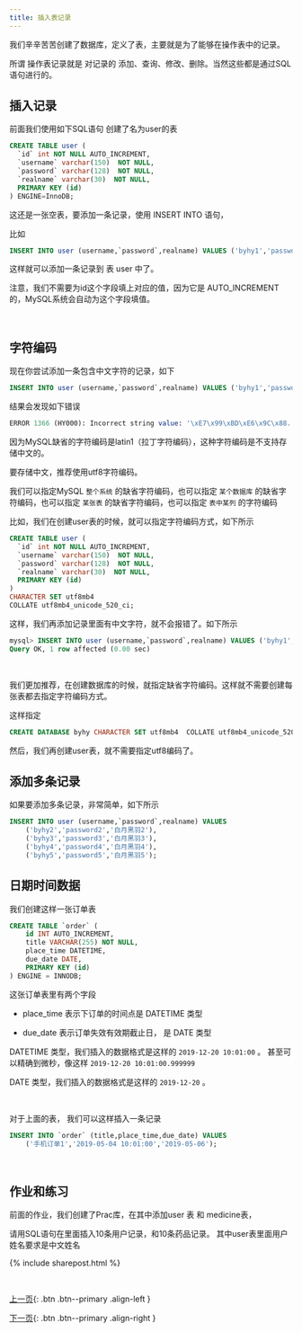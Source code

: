 ```yaml
---
title: 插入表记录
---
```



我们辛辛苦苦创建了数据库，定义了表，主要就是为了能够在操作表中的记录。

所谓 操作表记录就是 对记录的 添加、查询、修改、删除。当然这些都是通过SQL语句进行的。


## 插入记录

前面我们使用如下SQL语句 创建了名为user的表

```sql
CREATE TABLE user (
  `id` int NOT NULL AUTO_INCREMENT,
  `username` varchar(150)  NOT NULL,
  `password` varchar(128)  NOT NULL,
  `realname` varchar(30)  NOT NULL,
  PRIMARY KEY (id)
) ENGINE=InnoDB;
```

这还是一张空表，要添加一条记录，使用 INSERT INTO 语句，

比如

```sql
INSERT INTO user (username,`password`,realname) VALUES ('byhy1','password1','baiyueheiyu1');
```

这样就可以添加一条记录到 表 user 中了。

注意，我们不需要为id这个字段填上对应的值，因为它是 AUTO_INCREMENT 的，MySQL系统会自动为这个字段填值。

<br>

## 字符编码

现在你尝试添加一条包含中文字符的记录，如下

```sql
INSERT INTO user (username,`password`,realname) VALUES ('byhy1','password1','白月黑羽1');
```

结果会发现如下错误

```sql
ERROR 1366 (HY000): Incorrect string value: '\xE7\x99\xBD\xE6\x9C\x88...' for column 'realname' at row 1
```

因为MySQL缺省的字符编码是latin1（拉丁字符编码），这种字符编码是不支持存储中文的。

要存储中文，推荐使用utf8字符编码。

我们可以指定MySQL ```整个系统``` 的缺省字符编码，也可以指定 ```某个数据库``` 的缺省字符编码，也可以指定 ```某张表``` 的缺省字符编码，也可以指定 ```表中某列``` 的字符编码

比如，我们在创建user表的时候，就可以指定字符编码方式，如下所示

```sql
CREATE TABLE user (
  `id` int NOT NULL AUTO_INCREMENT,
  `username` varchar(150)  NOT NULL,
  `password` varchar(128)  NOT NULL,
  `realname` varchar(30)  NOT NULL,
  PRIMARY KEY (id)
) 
CHARACTER SET utf8mb4
COLLATE utf8mb4_unicode_520_ci;
```

这样，我们再添加记录里面有中文字符，就不会报错了。如下所示

```sql
mysql> INSERT INTO user (username,`password`,realname) VALUES ('byhy1','password1','白月黑羽1');
Query OK, 1 row affected (0.00 sec)
```

<br>

我们更加推荐，在创建数据库的时候，就指定缺省字符编码。这样就不需要创建每张表都去指定字符编码方式。

这样指定
```sql
CREATE DATABASE byhy CHARACTER SET utf8mb4  COLLATE utf8mb4_unicode_520_ci;
```

然后，我们再创建user表，就不需要指定utf8编码了。 



## 添加多条记录

如果要添加多条记录，非常简单，如下所示

```sql
INSERT INTO user (username,`password`,realname) VALUES 
    ('byhy2','password2','白月黑羽2'),
    ('byhy3','password3','白月黑羽3'),
    ('byhy4','password4','白月黑羽4'),
    ('byhy5','password5','白月黑羽5');
```

## 日期时间数据

我们创建这样一张订单表

```sql
CREATE TABLE `order` (
    id INT AUTO_INCREMENT,
    title VARCHAR(255) NOT NULL,
    place_time DATETIME,
    due_date DATE,
    PRIMARY KEY (id)
) ENGINE = INNODB;
```

这张订单表里有两个字段 

- place_time 表示下订单的时间点是 DATETIME 类型

- due_date 表示订单失效有效期截止日， 是 DATE 类型

DATETIME 类型，我们插入的数据格式是这样的  ```2019-12-20 10:01:00``` 。 甚至可以精确到微秒，像这样   ```2019-12-20 10:01:00.999999``` 


DATE 类型，我们插入的数据格式是这样的  ```2019-12-20``` 。 

<br>

对于上面的表， 我们可以这样插入一条记录

```sql
INSERT INTO `order` (title,place_time,due_date) VALUES 
    ('手机订单1','2019-05-04 10:01:00','2019-05-06');
```


<br>

## 作业和练习

前面的作业，我们创建了Prac库，在其中添加user 表 和 medicine表，

请用SQL语句在里面插入10条用户记录，和10条药品记录。 其中user表里面用户姓名要求是中文姓名


{% include sharepost.html %}

<br>

[上一页](/doc/tutorial/o/mysql/03/){: .btn .btn--primary .align-left }

[下一页](/doc/tutorial/o/mysql/05/){: .btn .btn--primary .align-right }